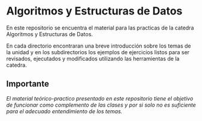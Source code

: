 # Algoritmos y Estructuras de Datos
En este repositorio se encuentra el material para las practicas de la catedra Algoritmos y Estructuras de Datos.

En cada directorio encontraran una breve introducción sobre los temas de la unidad y en los subdirectorios los ejemplos de ejercicios listos para ser revisados, ejecutados y modificados utilizando las herramientas de la catedra.

## **Importante**
*El material teórico-practico presentado en este repositorio tiene el objetivo de funcionar como complemento de las clases y por si solo no es suficiente para el adecuado entendimiento de los temas.*

